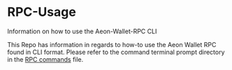 # RPC-Usage
Information on how to use the Aeon-Wallet-RPC CLI


This Repo has information in regards to how-to use the Aeon Wallet RPC found in CLI format. Please refer
to the command terminal prompt directory in the [RPC commands](https://github.com/AEONCommunity/RPC-Usage/blob/master/RPC%20usage.md) file. 
